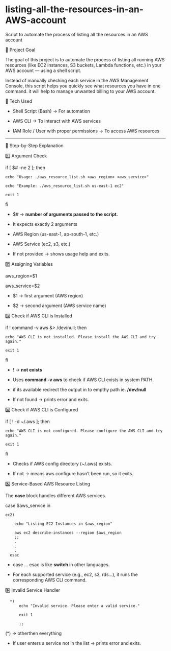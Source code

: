 # listing-all-the-resources-in-an-AWS-account
Script to automate the process of listing all the resources in an AWS account

🧠 Project Goal

The goal of this project is to automate the process of listing all running AWS resources (like EC2 instances, S3 buckets, Lambda functions, etc.) in your AWS account — using a shell script.

Instead of manually checking each service in the AWS Management Console, this script helps you quickly see what resources you have in one command. it will help to manage unwanted billing to your AWS account.

🚀 Tech Used

* Shell Script (Bash) → For automation

* AWS CLI → To interact with AWS services

* IAM Role / User with proper permissions → To access AWS resources

*********************************************************************************************************************************

🧩 Step-by-Step Explanation

1️⃣ Argument Check

if [ $# -ne 2 ]; then

    echo "Usage: ./aws_resource_list.sh <aws_region> <aws_service>"
    
    echo "Example: ./aws_resource_list.sh us-east-1 ec2"
    
    exit 1
fi

* $# → **number of arguments passed to the script.**

* It expects exactly 2 arguments

* AWS Region (us-east-1, ap-south-1, etc.)

* AWS Service (ec2, s3, etc.)

* If not provided → shows usage help and exits.

2️⃣ Assigning Variables

aws_region=$1

aws_service=$2

* $1 → first argument (AWS region)

* $2 → second argument (AWS service name)

3️⃣ Check if AWS CLI is Installed

if ! command -v aws &> /dev/null; then

    echo "AWS CLI is not installed. Please install the AWS CLI and try again."
    
    exit 1
    
fi
* ! → **not exists**

* Uses **command -v aws** to check if AWS CLI exists in system PATH.

* if its available redirect the output in to empthy path ie. **/dev/null**

* If not found → prints error and exits.

4️⃣ Check if AWS CLI is Configured

if [ ! -d ~/.aws ]; then

    echo "AWS CLI is not configured. Please configure the AWS CLI and try again."
    
    exit 1
    
fi

* Checks if AWS config directory (~/.aws) exists.

* If not → means aws configure hasn’t been run, so it exits.

5️⃣ Service-Based AWS Resource Listing

The **case** block handles different AWS services.

case $aws_service in

    ec2)
    
        echo "Listing EC2 Instances in $aws_region"
        
        aws ec2 describe-instances --region $aws_region
        ;;
        .
        .
        .
      esac
      
* case ... esac is like **switch** in other languages.

* For each supported service (e.g., ec2, s3, rds...), it runs the corresponding AWS CLI command.

6️⃣ Invalid Service Handler

      *)
          echo "Invalid service. Please enter a valid service."
          
          exit 1
          
          ;;
(*) → otherthen everything

* If user enters a service not in the list → prints error and exits.
